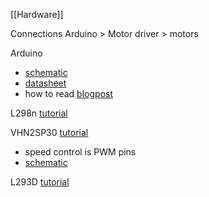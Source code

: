 [[Hardware]]

Connections
Arduino > Motor driver > motors

Arduino
* [schematic](https://content.arduino.cc/assets/UNO-TH_Rev3e_sch.pdf?_gl=1*7eg3nn*_ga*MjgzODEyMTg0LjE2NjEwNzA0MTE.*_ga_NEXN8H46L5*MTY2NTU0NjA0Ni4xOC4xLjE2NjU1NDYwNjIuMC4wLjA.)
* [datasheet](https://docs.arduino.cc/resources/datasheets/A000066-datasheet.pdf?_gl=1*kvdjog*_ga*MjgzODEyMTg0LjE2NjEwNzA0MTE.*_ga_NEXN8H46L5*MTY2NTU0NjA0Ni4xOC4xLjE2NjU1NDYwNjguMC4wLjA.)
* how to read [blogpost](https://learn.circuit.rocks/the-basic-arduino-schematic-diagram)

L298n [tutorial](https://lastminuteengineers.com/l298n-dc-stepper-driver-arduino-tutorial/)

VHN2SP30 [tutorial](https://www.instructables.com/Monster-Motor-Shield-VNH2SP30/)
* speed control is PWM pins
* [schematic](http://cdn.sparkfun.com/datasheets/Dev/Arduino/Shields/MonsterMoto-Shield-v12.pdf)

L293D [tutorial](https://lastminuteengineers.com/l293d-motor-driver-shield-arduino-tutorial/)